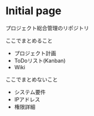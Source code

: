 # Initial page

プロジェクト総合管理のリポジトリ

ここでまとめること
- プロジェクト計画
- ToDoリスト(Kanban)
- Wiki

ここでまとめないこと
- システム要件
- IPアドレス
- 権限詳細
